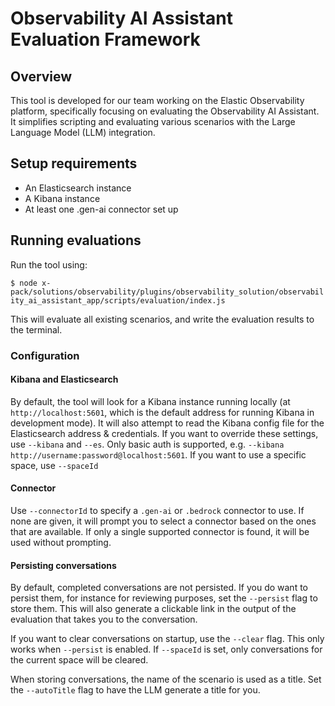 # Observability AI Assistant Evaluation Framework

## Overview

This tool is developed for our team working on the Elastic Observability platform, specifically focusing on evaluating the Observability AI Assistant. It simplifies scripting and evaluating various scenarios with the Large Language Model (LLM) integration.

## Setup requirements

- An Elasticsearch instance
- A Kibana instance
- At least one .gen-ai connector set up

## Running evaluations

Run the tool using:

`$ node x-pack/solutions/observability/plugins/observability_solution/observability_ai_assistant_app/scripts/evaluation/index.js`

This will evaluate all existing scenarios, and write the evaluation results to the terminal.

### Configuration

#### Kibana and Elasticsearch

By default, the tool will look for a Kibana instance running locally (at `http://localhost:5601`, which is the default address for running Kibana in development mode). It will also attempt to read the Kibana config file for the Elasticsearch address & credentials. If you want to override these settings, use `--kibana` and `--es`. Only basic auth is supported, e.g. `--kibana http://username:password@localhost:5601`. If you want to use a specific space, use `--spaceId`

#### Connector

Use `--connectorId` to specify a `.gen-ai` or `.bedrock` connector to use. If none are given, it will prompt you to select a connector based on the ones that are available. If only a single supported connector is found, it will be used without prompting.

#### Persisting conversations

By default, completed conversations are not persisted. If you do want to persist them, for instance for reviewing purposes, set the `--persist` flag to store them. This will also generate a clickable link in the output of the evaluation that takes you to the conversation.

If you want to clear conversations on startup, use the `--clear` flag. This only works when `--persist` is enabled. If `--spaceId` is set, only conversations for the current space will be cleared.

When storing conversations, the name of the scenario is used as a title. Set the `--autoTitle` flag to have the LLM generate a title for you.
